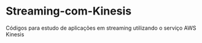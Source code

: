 # Streaming-com-Kinesis
Códigos para estudo de aplicações em streaming utilizando o serviço AWS Kinesis 
